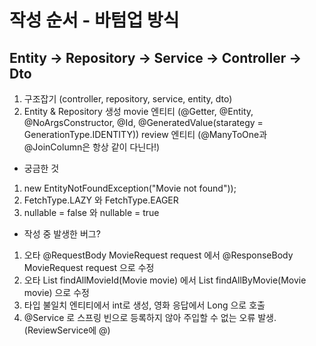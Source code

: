 # 작성 순서 - 바텀업 방식
## Entity → Repository → Service → Controller → Dto

1. 구조잡기
   (controller, repository, service, entity, dto)
2. Entity & Repository 생성
movie 엔티티
   (@Getter, @Entity, @NoArgsConstructor, @Id, @GeneratedValue(starategy = GenerationType.IDENTITY))
review 엔티티
   (@ManyToOne과 @JoinColumn은 항상 같이 다닌다!)


* 궁금한 것
1) new EntityNotFoundException("Movie not found"));
2) FetchType.LAZY 와 FetchType.EAGER
3) nullable = false 와 nullable = true


* 작성 중 발생한 버그?
1) 오타 @RequestBody MovieRequest request 에서 @ResponseBody MovieRequest request 으로 수정
2) 오타 List<Review> findAllMovieId(Movie movie) 에서 List<Review> findAllByMovie(Movie movie) 으로 수정
3) 타입 불일치 엔티티에서 int로 생성, 영화 응답에서 Long 으로 호출
4) @Service 로 스프링 빈으로 등록하지 않아 주입할 수 없는 오류 발생. (ReviewService에 @)